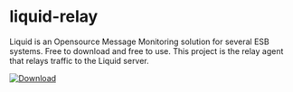 # liquid-relay

Liquid is an Opensource Message Monitoring solution for several ESB systems. Free to download and free to use. This project is the relay agent that relays traffic to the Liquid server.

[ ![Download](https://api.bintray.com/packages/paultegelaar/maven/relay/images/download.svg) ](https://bintray.com/paultegelaar/maven/relay/_latestVersion)
